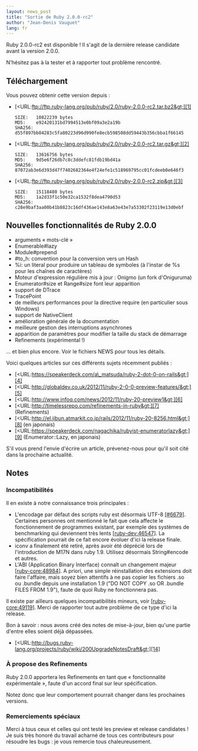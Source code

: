 ```yaml
---
layout: news_post
title: "Sortie de Ruby 2.0.0-rc2"
author: "Jean-Denis Vauguet"
lang: fr
---
```


Ruby 2.0.0-rc2 est disponible ! Il s\'agit de la dernière release
candidate avant la version 2.0.0.

N\'hésitez pas à la tester et à rapporter tout problème rencontré.

## Téléchargement

Vous pouvez obtenir cette version depuis :

* [&lt;URL:ftp://ftp.ruby-lang.org/pub/ruby/2.0/ruby-2.0.0-rc2.tar.bz2&gt;][1]
  
      SIZE:   10822239 bytes
      MD5:    e92420131bd7994513e0bf09a3e2a19b
      SHA256: d55f897bb04283c5fa80223d96d990fe8ecb598508dd59443b356cbba1f66145

* [&lt;URL:ftp://ftp.ruby-lang.org/pub/ruby/2.0/ruby-2.0.0-rc2.tar.gz&gt;][2]
  
      SIZE:   13616756 bytes
      MD5:    9d5e6f26db7c8c3ddefc81fdb19bd41a
      SHA256: 87072ab3e6d393d47f7402682364e4f24efe1c518969795cc01fcdeeb0e646f3

* [&lt;URL:ftp://ftp.ruby-lang.org/pub/ruby/2.0/ruby-2.0.0-rc2.zip&gt;][3]
  
      SIZE:   15118480 bytes
      MD5:    1a2d33f1c50e32ca1532f8dea4790d53
      SHA256: c28e9baf3aa00b41b8823c16df436ae143e8a63e43e7a53302f23119e13d0ebf

## Nouvelles fonctionnalités de Ruby 2.0.0

* arguments « mots-clé »
* Enumerable#lazy
* Module#prepend
* \#to\_h: convention pour la conversion vers un Hash
* %i: un literal pour produire un tableau de symboles (à l\'instar de %s
  pour les chaînes de caractères)
* Moteur d\'expression régulière mis à jour : Onigmo (un fork
  d\'Oniguruma)
* Enumerator#size et Range#size font leur apparition
* support de DTrace
* TracePoint
* de meilleurs performances pour la directive require (en particulier
  sous Windows)
* support de NativeClient
* amélioration générale de la documentation
* meilleure gestion des interruptions asynchrones
* apparition de paramètres pour modifier la taille du stack de démarrage
* Refinements (expérimental !)

... et bien plus encore. Voir le fichiers NEWS pour tous les détails.

Voici quelques articles sur ces différents sujets récemment publiés :

* [&lt;URL:https://speakerdeck.com/a\_matsuda/ruby-2-dot-0-on-rails&gt;][4]
* [&lt;URL:http://globaldev.co.uk/2012/11/ruby-2-0-0-preview-features/&gt;][5]
* [&lt;URL:http://www.infoq.com/news/2012/11/ruby-20-preview1&gt;][6]
* [&lt;URL:http://timelessrepo.com/refinements-in-ruby&gt;][7]
  (Refinements)
* [&lt;URL:http://el.jibun.atmarkit.co.jp/rails/2012/11/ruby-20-8256.html&gt;][8]
  (en japonais)
* [&lt;URL:https://speakerdeck.com/nagachika/rubyist-enumeratorlazy&gt;][9]
  (Enumerator::Lazy, en japonais)

S\'il vous prend l\'envie d\'écrire un article, prévenez-nous pour
qu\'il soit cité dans la prochaine actualité.

## Notes

### Incompatibilités

Il en existe à notre connaissance trois principales :

* L\'encodage par défaut des scripts ruby est désormais UTF-8
  [\[#6679\]][10]. Certaines personnes ont mentionné le fait que cela
  affecte le fonctionnement de programmes existant, par exemple des
  systèmes de benchmarking qui deviennent très lents
  [\[ruby-dev:46547\]][11]. La spécification pourrait de ce fait encore
  évoluer d\'ici la release finale.
* iconv a finalement été retiré, après avoir été déprécié lors de
  l\'introduction de M17N dans ruby 1.9. Utilisez désormais
  String#encode et autres.
* L\'ABI (Application Binary Interface) connaît un changement majeur
  [\[ruby-core:48984\]][12]. A priori, une simple réinstallation des
  extensions doit faire l\'affaire, mais soyez bien attentifs à ne pas
  copier les fichiers .so ou .bundle depuis une installation 1.9 (\"DO
  NOT COPY .so OR .bundle FILES FROM 1.9\"), faute de quoi Ruby ne
  fonctionnera pas.

Il existe par ailleurs quelques incompatibilités mineurs, voir
[\[ruby-core:49119\]][13]. Merci de rapporter tout autre problème de ce
type d\'ici la release.

Bon à savoir : nous avons créé des notes de mise-à-jour, bien qu\'une
partie d\'entre elles soient déjà dépassées.

* [&lt;URL:http://bugs.ruby-lang.org/projects/ruby/wiki/200UpgradeNotesDraft&gt;][14]

### À propose des Refinements

Ruby 2.0.0 apportera les Refinements en tant que « fonctionnalité
expérimentale », faute d\'un accord final sur leur spécification.

Notez donc que leur comportement pourrait changer dans les prochaines
versions.

### Remerciements spéciaux

Merci à tous ceux et celles qui ont testé les preview et release
candidates ! Je suis très honoré du travail acharné de tous ces
contributeurs pour résoudre les bugs : je vous remercie tous
chaleureusement.



[1]: ftp://ftp.ruby-lang.org/pub/ruby/2.0/ruby-2.0.0-rc2.tar.bz2 
[2]: ftp://ftp.ruby-lang.org/pub/ruby/2.0/ruby-2.0.0-rc2.tar.gz 
[3]: ftp://ftp.ruby-lang.org/pub/ruby/2.0/ruby-2.0.0-rc2.zip 
[4]: https://speakerdeck.com/a_matsuda/ruby-2-dot-0-on-rails 
[5]: http://globaldev.co.uk/2012/11/ruby-2-0-0-preview-features/ 
[6]: http://www.infoq.com/news/2012/11/ruby-20-preview1 
[7]: http://timelessrepo.com/refinements-in-ruby 
[8]: http://el.jibun.atmarkit.co.jp/rails/2012/11/ruby-20-8256.html 
[9]: https://speakerdeck.com/nagachika/rubyist-enumeratorlazy 
[10]: https://bugs.ruby-lang.org/issues/6679 
[11]: http://blade.nagaokaut.ac.jp/cgi-bin/scat.rb/ruby/ruby-dev/46547 
[12]: http://blade.nagaokaut.ac.jp/cgi-bin/scat.rb/ruby/ruby-core/48984 
[13]: http://blade.nagaokaut.ac.jp/cgi-bin/scat.rb/ruby/ruby-core/49119 
[14]: http://bugs.ruby-lang.org/projects/ruby/wiki/200UpgradeNotesDraft 
